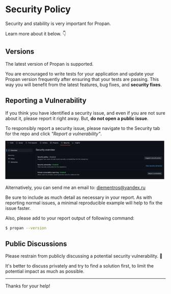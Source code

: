 # Security Policy

Security and stability is very important for Propan.

Learn more about it below. 👇

## Versions

The latest version of Propan is supported.

You are encouraged to write tests for your application and update your Propan version frequently after ensuring that your tests are passing. This way you will benefit from the latest features, bug fixes, and **security fixes**.

## Reporting a Vulnerability

If you think you have identified a security issue, and even if you are not sure about it, please report it right away. But, **do not open a public issue**.

To responsibly report a security issue, please navigate to the Security tab for the repo and click *"Report a vulnerability"*.

![Screenshot of repo security tab showing "Report a vulnerability" button](https://github.com/encode/.github/raw/master/img/github-demos-private-vulnerability-reporting.png)

Alternatively, you can send me an email to: diementros@yandex.ru

Be sure to include as much detail as necessary in your report. As with reporting normal issues, a minimal reproducible example will help to fix the issue faster.

Also, please add to your report output of following command:
```bash
$ propan --version
```

## Public Discussions

Please restrain from publicly discussing a potential security vulnerability. 🙊

It's better to discuss privately and try to find a solution first, to limit the potential impact as much as possible.

---

Thanks for your help!
